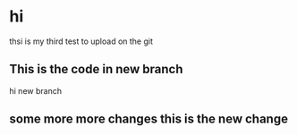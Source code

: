 # hi 
thsi is my third test to upload on the git
 
## This is the code in new branch
hi new branch
## some more more changes this is the new change 
